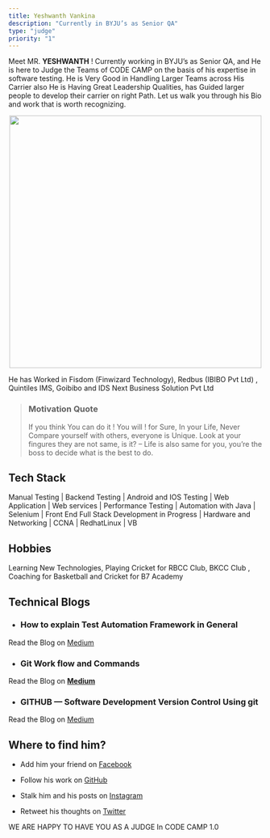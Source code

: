 ```yaml
---
title: Yeshwanth Vankina
description: "Currently in BYJU’s as Senior QA"
type: "judge"
priority: "1"
---
```


Meet MR. **YESHWANTH** ! Currently working in BYJU’s as Senior QA, and He is here to Judge the Teams of CODE CAMP on the basis of his expertise in software testing. He is Very Good in Handling Larger Teams across His Carrier also He is Having Great Leadership Qualities, has Guided larger people to develop their carrier on right Path. Let us walk you through his Bio and work that is worth recognizing.

<p Align="center">
    <img src="https://scontent-del1-1.xx.fbcdn.net/v/t1.0-9/87896787_2935197623186173_8413539280130932736_n.jpg?_nc_cat=111&_nc_sid=09cbfe&_nc_ohc=O2R77f4Y9qgAX_VHU5x&_nc_ht=scontent-del1-1.xx&oh=e1723c8465d7ee8057c9cf7b8b21f316&oe=5F2E2C76" width="500" height=500 />
</p>

He has Worked in Fisdom (Finwizard Technology), Redbus (IBIBO Pvt Ltd) , Quintiles IMS, Goibibo and IDS Next Business Solution Pvt Ltd 

> ### Motivation Quote
> If you think You can do it ! You will ! for Sure, In your Life, Never Compare yourself with others, everyone is Unique. Look at your fingures they are not same, is it? – Life is also same for you, you’re the boss to decide what is the best to do.

## Tech Stack

Manual Testing | Backend Testing | Android and IOS Testing | Web Application | Web services | Performance Testing | Automation with Java | Selenium | Front End Full Stack Development in Progress | Hardware and Networking | CCNA | RedhatLinux | VB 

## Hobbies

Learning New Technologies, Playing Cricket for RBCC Club, BKCC Club , Coaching for Basketball and Cricket for B7 Academy  

## Technical Blogs 

- ### **How to explain Test Automation Framework in General**

 Read the Blog on [Medium](https://medium.com/@yeshwanth.vankina1/how-to-explain-test-automation-framework-in-general-49a0ab66c6b7)
 
- ### **Git Work flow and Commands**
 
 Read the Blog on [**Medium**](https://medium.com/@yeshwanth.vankina1/git-work-flow-and-commands-306090e6576b)

- ### **GITHUB — Software Development Version Control Using git**

 Read the Blog on [Medium](https://medium.com/@yeshwanth.vankina1/git-hub-software-development-version-control-using-git-b06d50ed7821)

## Where to find him? 

- Add him your friend on [Facebook](https://www.facebook.com/ChallengerYeshwanth)

- Follow his work on [GitHub](https://github.com/Yesh1712/)

- Stalk him and his posts on [Instagram](https://www.instagram.com/yeshwanth.vankina/)
 
- Retweet his thoughts on [Twitter](https://twitter.com/Yeshwanth_1990)


WE ARE HAPPY TO HAVE YOU AS A JUDGE In CODE CAMP 1.0